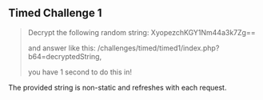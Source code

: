 Timed Challenge 1
-----------------

> Decrypt the following random string: XyopezchKGY1Nm44a3k7Zg==
>
> and answer like this: /challenges/timed/timed1/index.php?b64=decryptedString,
>
> you have 1 second to do this in!

The provided string is non-static and refreshes with each request.
